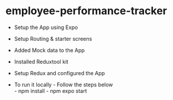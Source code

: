 # employee-performance-tracker
- Setup the App using Expo
- Setup Routing & starter screens
- Added Mock data to the App
- Installed Reduxtool kit
- Setup Redux and configured the App

- To run it locally - Follow the steps below   
        - npm install
        - npm expo start
